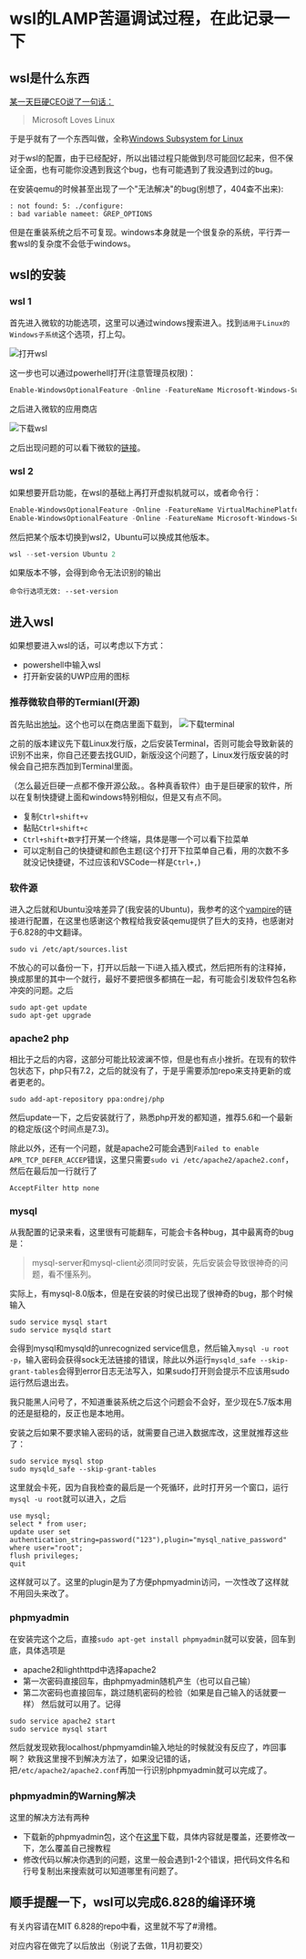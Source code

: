 # wsl的LAMP苦逼调试过程，在此记录一下
## wsl是什么东西
[某一天巨硬CEO说了一句话：](https://cloudblogs.microsoft.com/windowsserver/2015/05/06/microsoft-loves-linux/)
> Microsoft Loves Linux

于是乎就有了一个东西叫做，全称[Windows Subsystem for Linux](https://zh.wikipedia.org/wiki/%E9%80%82%E7%94%A8%E4%BA%8E_Linux_%E7%9A%84_Windows_%E5%AD%90%E7%B3%BB%E7%BB%9F)

对于wsl的配置，由于已经配好，所以出错过程只能做到尽可能回忆起来，但不保证全面，也有可能你没遇到我这个bug，也有可能遇到了我没遇到过的bug。

在安装qemu的时候甚至出现了一个"无法解决"的bug(别想了，404查不出来):
```
: not found: 5: ./configure:
: bad variable nameet: GREP_OPTIONS
```
但是在重装系统之后不可复现。windows本身就是一个很复杂的系统，平行弄一套wsl的复杂度不会低于windows。
## wsl的安装
### wsl 1
首先进入微软的功能选项，这里可以通过windows搜索进入。找到`适用于Linux的Windows子系统`这个选项，打上勾。

![打开wsl](img/open_wsl.png)

这一步也可以通过powerhell打开(注意管理员权限)：
```powershell
Enable-WindowsOptionalFeature -Online -FeatureName Microsoft-Windows-Subsystem-Linux
```
之后进入微软的应用商店

![下载wsl](img/download_wsl.png)

之后出现问题的可以看下微软的[链接](https://docs.microsoft.com/zh-cn/windows/wsl/install-win10#for-anniversary-update-and-creators-update-install-using-lxrun)。
### wsl 2
如果想要开启功能，在wsl的基础上再打开虚拟机就可以，或者命令行：
```powershell
Enable-WindowsOptionalFeature -Online -FeatureName VirtualMachinePlatform
Enable-WindowsOptionalFeature -Online -FeatureName Microsoft-Windows-Subsystem-Linux
```
然后把某个版本切换到wsl2，Ubuntu可以换成其他版本。
```powershell
wsl --set-version Ubuntu 2
```
如果版本不够，会得到命令无法识别的输出
```
命令行选项无效: --set-version
```
## 进入wsl
如果想要进入wsl的话，可以考虑以下方式：
+ powershell中输入wsl
+ 打开新安装的UWP应用的图标
### 推荐微软自带的Termianl(开源)
首先贴出[地址](https://github.com/microsoft/terminal)。这个也可以在商店里面下载到，
![下载terminal](img/terminal.png)

之前的版本建议先下载Linux发行版，之后安装Terminal，否则可能会导致新装的识别不出来，你自己还要去找GUID，新版没这个问题了，Linux发行版安装的时候会自己把东西加到Terminal里面。

（怎么最近巨硬一点都不像开源公敌。。各种真香软件）由于是巨硬家的软件，所以在复制快捷键上面和windows特别相似，但是又有点不同。
+ 复制`Ctrl+shift+v`
+ 黏贴`Ctrl+shift+c`
+ `Ctrl+shift+数字`打开某一个终端，具体是哪一个可以看下拉菜单
+ 可以定制自己的快捷键和颜色主题(这个打开下拉菜单自己看，用的次数不多就没记快捷键，不过应该和VSCode一样是`Ctrl+,`)
### 软件源
进入之后就和Ubuntu没啥差异了(我安装的Ubuntu)，我参考的这个[vampire](https://os.vampire.rip/speedup.html)的链接进行配置，在这里也感谢这个教程给我安装qemu提供了巨大的支持，也感谢对于6.828的中文翻译。
```shell
sudo vi /etc/apt/sources.list
```
不放心的可以备份一下，打开以后敲一下i进入插入模式，然后把所有的注释掉，换成那里的其中一个就行，最好不要把很多都搞在一起，有可能会引发软件包名称冲突的问题。之后
```Shell
sudo apt-get update
sudo apt-get upgrade
```
### apache2 php
相比于之后的内容，这部分可能比较波澜不惊，但是也有点小挫折。在现有的软件包状态下，php只有7.2，之后的就没有了，于是乎需要添加repo来支持更新的或者更老的。
```shell
sudo add-apt-repository ppa:ondrej/php
```
然后update一下，之后安装就行了，熟悉php开发的都知道，推荐5.6和一个最新的稳定版(这个时间点是7.3)。

除此以外，还有一个问题，就是apache2可能会遇到`Failed to enable APR_TCP_DEFER_ACCEP`错误，这里只需要`sudo vi /etc/apache2/apache2.conf`，然后在最后加一行就行了
```
AcceptFilter http none
```
### mysql
从我配置的记录来看，这里很有可能翻车，可能会卡各种bug，其中最离奇的bug是：
> mysql-server和mysql-client必须同时安装，先后安装会导致很神奇的问题，看不懂系列。

实际上，有mysql-8.0版本，但是在安装的时侯已出现了很神奇的bug，那个时候输入
```Shell
sudo service mysql start
sudo service mysqld start
```
会得到mysql和mysqld的unrecognized service信息，然后输入`mysql -u root -p`，输入密码会获得sock无法链接的错误，除此以外运行`mysqld_safe --skip-grant-tables`会得到error日志无法写入，如果sudo打开则会提示不应该用sudo运行然后退出去。

我只能黑人问号了，不知道重装系统之后这个问题会不会好，至少现在5.7版本用的还是挺稳的，反正也是本地用。

安装之后如果不要求输入密码的话，就需要自己进入数据库改，这里就推荐这些了：
```Shell
sudo service mysql stop
sudo mysqld_safe --skip-grant-tables
```
这里就会卡死，因为自我检查的最后是一个死循环，此时打开另一个窗口，运行`mysql -u root`就可以进入，之后
```mysql
use mysql;
select * from user;
update user set authentication_string=password("123"),plugin="mysql_native_password" where user="root";
flush privileges;
quit
```
这样就可以了。这里的plugin是为了方便phpmyadmin访问，一次性改了这样就不用回头来改了。
### phpmyadmin
在安装完这个之后，直接`sudo apt-get install phpmyadmin`就可以安装，回车到底，具体选项是
+ apache2和lighthttpd中选择apache2
+ 第一次密码直接回车，由phpmyadmin随机产生（也可以自己输）
+ 第二次密码也直接回车，跳过随机密码的检验（如果是自己输入的话就要一样）
然后就可以用了。记得
```Shell
sudo service apache2 start
sudo service mysql start
```
然后就发现欸我localhost/phpmyamdin输入地址的时候就没有反应了，咋回事啊？
欸我这里搜不到解决方法了，如果没记错的话，把`/etc/apache2/apache2.conf`再加一行识别phpmyadmin就可以完成了。

### phpmyadmin的Warning解决
这里的解决方法有两种
+ 下载新的phpmyadmin包，这个在[这里](https://www.phpmyadmin.net/)下载，具体内容就是覆盖，还要修改一下，怎么覆盖自己搜教程
+ 修改代码以解决你遇到的问题，这里一般会遇到1-2个错误，把代码文件名和行号复制出来搜索就可以知道哪里有问题了。
## 顺手提醒一下，wsl可以完成6.828的编译环境
有关内容请在MIT 6.828的repo中看，这里就不写了#滑稽。

对应内容在做完了以后放出（别说了去做，11月初要交）